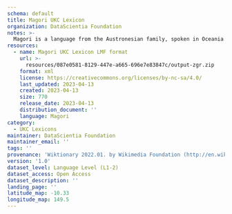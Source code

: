 ```yaml
---
schema: default
title: Magori UKC Lexicon
organization: DataScientia Foundation
notes: >-
  Magori is a language from the Austronesian family, spoken in Oceania. The UKC Lexicon of Magori is represented as a lexico-semantic network. It consists of words, word senses, synsets, as well as sense-level and synset-level relationships.
resources:
  - name: Magori UKC Lexicon LMF format
    url: >-
      resources/087e0581-8129-447e-a665-696e7e83847c/output-zgr.zip
    format: xml
    license: https://creativecommons.org/licenses/by-nc-sa/4.0/
    last_updated: 2023-04-13
    created: 2023-04-13
    size: 770
    release_date: 2023-04-13
    distribution_document: ''
    language: Magori
category:
  - UKC Lexicons
maintainer: DataScientia Foundation
maintainer_email: ''
tags: ''
provenance: 'Wiktionary 2022.01. by Wikimedia Foundation (http://en.wiktionary.org); Princeton WordNet 2.1 by Princeton University (https://wordnet.princeton.edu)'
version: '1.0'
dataset_level: Language Level (L1-2)
dataset_access: Open Access
dataset_description: ''
landing_page: ''
latitude_map: -10.33
longitude_map: 149.5
---
```

